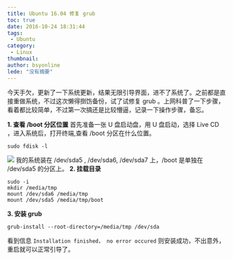 ```yaml
---
title: Ubuntu 16.04 修复 grub
toc: true
date: 2016-10-24 18:31:44
tags:
 - Ubuntu
category: 
 - Linux
thumbnail: 
author: bsyonline
lede: "没有摘要"
---
```


今天手欠，更新了一下系统更新，结果无限引导界面，进不了系统了。之前都是直接重做系统，不过这次懒得捯饬备份，试了试修复 grub 。上网科普了一下步骤，看着都比较简单，不过第一次搞还是比较懵逼，记录一下操作步骤，备忘。
<!--more-->
**1. 查看 /boot 分区位置**
首先准备一张 U 盘启动盘，用 U 盘启动，选择 Live CD ，进入系统后，打开终端,查看 /boot 分区在什么位置。
```
sudo fdisk -l
```
![](http://7xqgix.com1.z0.glb.clouddn.com/fdisk.png)
我的系统装在 /dev/sda5 , /dev/sda6, /dev/sda7 上，/boot 是单独在 /dev/sda5 的分区上。
**2. 挂载目录**
```
sudo -i
mkdir /media/tmp
mount /dev/sda6 /media/tmp
mount /dev/sda5 /media/tmp/boot
```
**3. 安装 grub**
```
grub-install --root-directory=/media/tmp /dev/sda
```
看到信息 `Installation finished， no error occured` 则安装成功，不出意外，重启就可以正常引导了。
